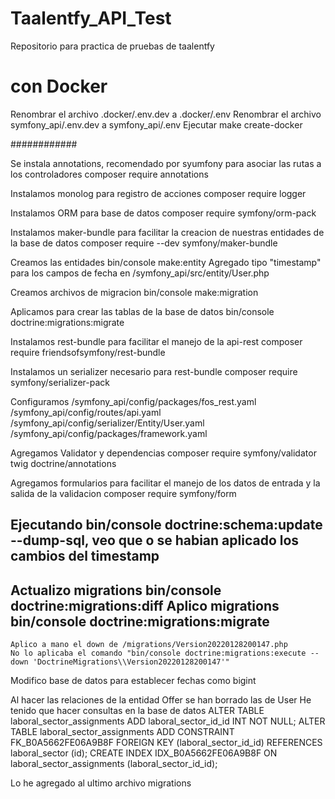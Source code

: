 # Taalentfy_API_Test
Repositorio para practica de pruebas de taalentfy

# con Docker
Renombrar el archivo .docker/.env.dev a .docker/.env
Renombrar el archivo symfony_api/.env.dev a symfony_api/.env
Ejecutar 
make create-docker






############

Se instala annotations, recomendado por syumfony para asociar las rutas a los controladores
    composer require annotations

Instalamos monolog para registro de acciones
    composer require logger

Instalamos ORM para base de datos
    composer require symfony/orm-pack

Instalamos maker-bundle para facilitar la creacion de nuestras entidades de la base de datos
    composer require --dev symfony/maker-bundle 


Creamos las entidades
    bin/console make:entity
    Agregado tipo "timestamp" para los campos de fecha en /symfony_api/src/entity/User.php

Creamos archivos de migracion
    bin/console make:migration

Aplicamos para crear las tablas de la base de datos
    bin/console doctrine:migrations:migrate


Instalamos rest-bundle para facilitar el manejo de la api-rest
    composer require friendsofsymfony/rest-bundle

Instalamos un serializer necesario para rest-bundle
    composer require symfony/serializer-pack

Configuramos
/symfony_api/config/packages/fos_rest.yaml
/symfony_api/config/routes/api.yaml
/symfony_api/config/serializer/Entity/User.yaml
/symfony_api/config/packages/framework.yaml

Agregamos Validator y dependencias
    composer require symfony/validator twig doctrine/annotations

Agregamos formularios para facilitar el manejo de los datos de entrada y la salida de la validacion
    composer require symfony/form


Ejecutando bin/console doctrine:schema:update --dump-sql, veo que o se habian aplicado los cambios del timestamp
---
Actualizo migrations
 bin/console doctrine:migrations:diff
Aplico migrations
    bin/console doctrine:migrations:migrate
--- 
    Aplico a mano el down de /migrations/Version20220128200147.php
    No lo aplicaba el comando "bin/console doctrine:migrations:execute --down 'DoctrineMigrations\\Version20220128200147'"

Modifico base de datos para establecer fechas como bigint


Al hacer las relaciones de la entidad Offer se han borrado las de User
He tenido que hacer consultas en la base de datos
    ALTER TABLE laboral_sector_assignments ADD laboral_sector_id_id INT NOT NULL;
    ALTER TABLE laboral_sector_assignments ADD CONSTRAINT FK_B0A5662FE06A9B8F FOREIGN KEY (laboral_sector_id_id) REFERENCES laboral_sector (id);
    CREATE INDEX IDX_B0A5662FE06A9B8F ON laboral_sector_assignments (laboral_sector_id_id);

Lo he agregado al ultimo archivo migrations